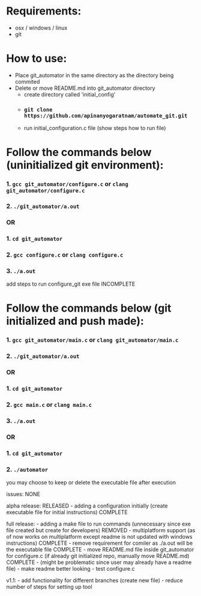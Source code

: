 # Requirements:
* osx / windows / linux
* git

# How to use:
* Place git_automator in the same directory as the directory being commited
* Delete or move README.md into git_automator directory
    * create directory called 'initial_config'
    * ### `git clone https://github.com/apinanyogaratnam/automate_git.git`
    * run initial_configuration.c file (show steps how to run file)

# Follow the commands below (uninitialized git environment):
### 1. `gcc git_automator/configure.c` or `clang git_automator/configure.c`
### 2. `./git_automator/a.out`
###                          OR
### 1. `cd git_automator`
### 2. `gcc configure.c` or `clang configure.c`
### 3. `./a.out`
add steps to run configure_git exe file INCOMPLETE


# Follow the commands below (git initialized and push made): 
### 1. `gcc git_automator/main.c` or `clang git_automator/main.c`
### 2. `./git_automator/a.out`
###                          OR
### 1. `cd git_automator`
### 2. `gcc main.c` or `clang main.c`
### 3. `./a.out`
###                          OR
### 1. `cd git_automator`
### 2. `./automator`

you may choose to keep or delete the executable file after execution

issues: 
    NONE

alpha release: RELEASED
    - adding a configuration initially (create executable file for initial instructions) COMPLETE

full release:
    - adding a make file to run commands (unnecessary since exe file created but create for developers) REMOVED
    - multiplatform support (as of now works on multiplatform except readme is not updated with windows instructions) COMPLETE
    - remove requirement for comiler as ./a.out will be the executable file COMPLETE
    - move README.md file inside git_automator for configure.c (if already git initialized repo, manually move README.md) COMPLETE 
    - (might be problematic since user may already have a readme file)
    - make readme better looking
    - test configure.c 

v1.1: 
    - add functionality for different branches (create new file)
    - reduce number of steps for setting up tool